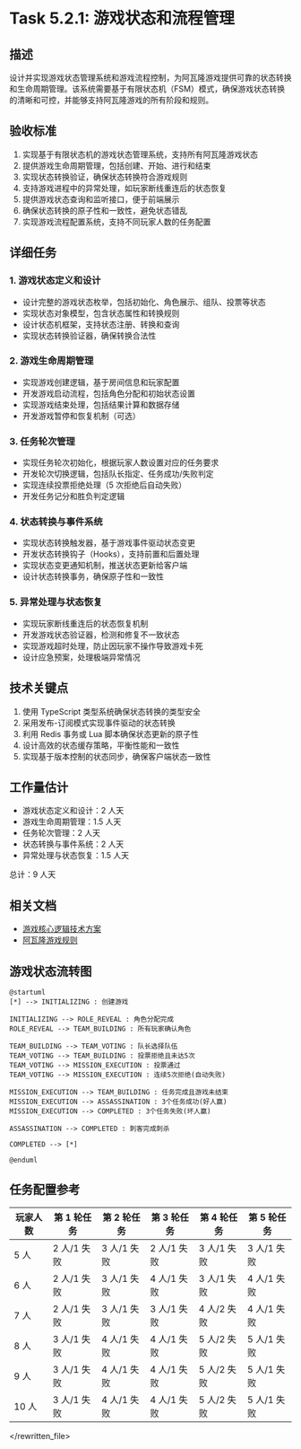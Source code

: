 # Task 5.2.1: 游戏状态和流程管理

## 描述

设计并实现游戏状态管理系统和游戏流程控制，为阿瓦隆游戏提供可靠的状态转换和生命周期管理。该系统需要基于有限状态机（FSM）模式，确保游戏状态转换的清晰和可控，并能够支持阿瓦隆游戏的所有阶段和规则。

## 验收标准

1. 实现基于有限状态机的游戏状态管理系统，支持所有阿瓦隆游戏状态
2. 提供游戏生命周期管理，包括创建、开始、进行和结束
3. 实现状态转换验证，确保状态转换符合游戏规则
4. 支持游戏进程中的异常处理，如玩家断线重连后的状态恢复
5. 提供游戏状态查询和监听接口，便于前端展示
6. 确保状态转换的原子性和一致性，避免状态错乱
7. 实现游戏流程配置系统，支持不同玩家人数的任务配置

## 详细任务

### 1. 游戏状态定义和设计

- 设计完整的游戏状态枚举，包括初始化、角色展示、组队、投票等状态
- 实现状态对象模型，包含状态属性和转换规则
- 设计状态机框架，支持状态注册、转换和查询
- 实现状态转换验证器，确保转换合法性

### 2. 游戏生命周期管理

- 实现游戏创建逻辑，基于房间信息和玩家配置
- 开发游戏启动流程，包括角色分配和初始状态设置
- 实现游戏结束处理，包括结果计算和数据存储
- 开发游戏暂停和恢复机制（可选）

### 3. 任务轮次管理

- 实现任务轮次初始化，根据玩家人数设置对应的任务要求
- 开发轮次切换逻辑，包括队长指定、任务成功/失败判定
- 实现连续投票拒绝处理（5 次拒绝后自动失败）
- 开发任务记分和胜负判定逻辑

### 4. 状态转换与事件系统

- 实现状态转换触发器，基于游戏事件驱动状态变更
- 开发状态转换钩子（Hooks），支持前置和后置处理
- 实现状态变更通知机制，推送状态更新给客户端
- 设计状态转换事务，确保原子性和一致性

### 5. 异常处理与状态恢复

- 实现玩家断线重连后的状态恢复机制
- 开发游戏状态验证器，检测和修复不一致状态
- 实现游戏超时处理，防止因玩家不操作导致游戏卡死
- 设计应急预案，处理极端异常情况

## 技术关键点

1. 使用 TypeScript 类型系统确保状态转换的类型安全
2. 采用发布-订阅模式实现事件驱动的状态转换
3. 利用 Redis 事务或 Lua 脚本确保状态更新的原子性
4. 设计高效的状态缓存策略，平衡性能和一致性
5. 实现基于版本控制的状态同步，确保客户端状态一致性

## 工作量估计

- 游戏状态定义和设计：2 人天
- 游戏生命周期管理：1.5 人天
- 任务轮次管理：2 人天
- 状态转换与事件系统：2 人天
- 异常处理与状态恢复：1.5 人天

总计：9 人天

## 相关文档

- [游戏核心逻辑技术方案](../技术方案.md)
- [阿瓦隆游戏规则](../../../阿瓦隆游戏规则.md)

## 游戏状态流转图

```plantuml
@startuml
[*] --> INITIALIZING : 创建游戏

INITIALIZING --> ROLE_REVEAL : 角色分配完成
ROLE_REVEAL --> TEAM_BUILDING : 所有玩家确认角色

TEAM_BUILDING --> TEAM_VOTING : 队长选择队伍
TEAM_VOTING --> TEAM_BUILDING : 投票拒绝且未达5次
TEAM_VOTING --> MISSION_EXECUTION : 投票通过
TEAM_VOTING --> MISSION_EXECUTION : 连续5次拒绝(自动失败)

MISSION_EXECUTION --> TEAM_BUILDING : 任务完成且游戏未结束
MISSION_EXECUTION --> ASSASSINATION : 3个任务成功(好人赢)
MISSION_EXECUTION --> COMPLETED : 3个任务失败(坏人赢)

ASSASSINATION --> COMPLETED : 刺客完成刺杀

COMPLETED --> [*]

@enduml
```

## 任务配置参考

| 玩家人数 | 第 1 轮任务 | 第 2 轮任务 | 第 3 轮任务 | 第 4 轮任务 | 第 5 轮任务 |
| -------- | ----------- | ----------- | ----------- | ----------- | ----------- |
| 5 人     | 2 人/1 失败 | 3 人/1 失败 | 2 人/1 失败 | 3 人/1 失败 | 3 人/1 失败 |
| 6 人     | 2 人/1 失败 | 3 人/1 失败 | 4 人/1 失败 | 3 人/1 失败 | 4 人/1 失败 |
| 7 人     | 2 人/1 失败 | 3 人/1 失败 | 3 人/1 失败 | 4 人/2 失败 | 4 人/1 失败 |
| 8 人     | 3 人/1 失败 | 4 人/1 失败 | 4 人/1 失败 | 5 人/2 失败 | 5 人/1 失败 |
| 9 人     | 3 人/1 失败 | 4 人/1 失败 | 4 人/1 失败 | 5 人/2 失败 | 5 人/1 失败 |
| 10 人    | 3 人/1 失败 | 4 人/1 失败 | 4 人/1 失败 | 5 人/2 失败 | 5 人/1 失败 |

</rewritten_file>
